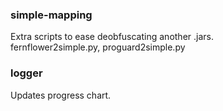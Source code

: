 ### simple-mapping
Extra scripts to ease deobfuscating another .jars.\
fernflower2simple.py, proguard2simple.py


### logger
Updates progress chart.